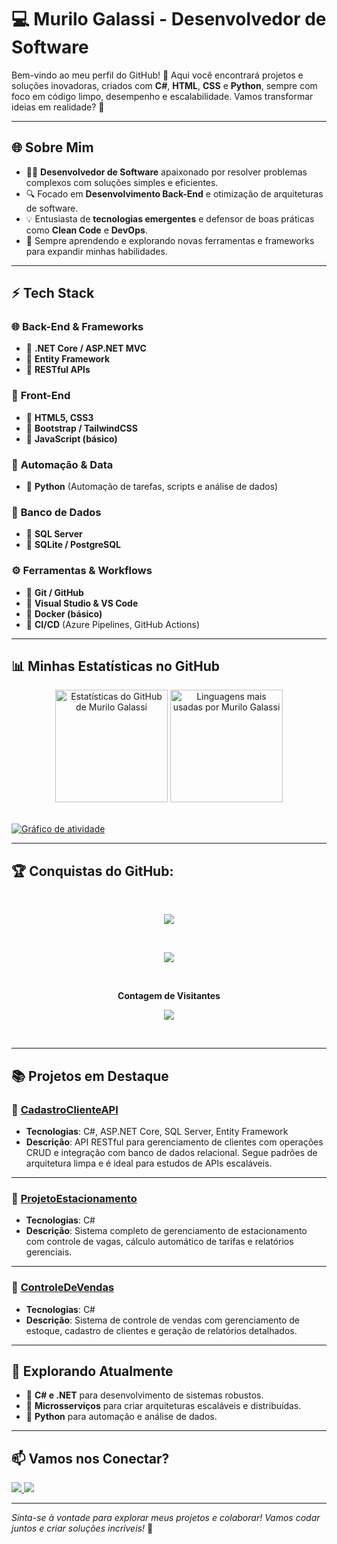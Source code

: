 # 💻 **Murilo Galassi - Desenvolvedor de Software**

Bem-vindo ao meu perfil do GitHub! 🚀 Aqui você encontrará projetos e soluções inovadoras, criados com **C#**, **HTML**, **CSS** e **Python**, sempre com foco em código limpo, desempenho e escalabilidade. Vamos transformar ideias em realidade? 🌟

---

## 🌐 **Sobre Mim**

- 👨‍💻 **Desenvolvedor de Software** apaixonado por resolver problemas complexos com soluções simples e eficientes.  
- 🔍 Focado em **Desenvolvimento Back-End** e otimização de arquiteturas de software.  
- 💡 Entusiasta de **tecnologias emergentes** e defensor de boas práticas como **Clean Code** e **DevOps**.  
- 🌱 Sempre aprendendo e explorando novas ferramentas e frameworks para expandir minhas habilidades.

---

## ⚡ **Tech Stack**

### 🌐 **Back-End & Frameworks**
- 🔹 **.NET Core / ASP.NET MVC**
- 🔹 **Entity Framework**
- 🔹 **RESTful APIs**

### 🎨 **Front-End**
- 🔹 **HTML5, CSS3**
- 🔹 **Bootstrap / TailwindCSS**
- 🔹 **JavaScript (básico)**

### 🤖 **Automação & Data**
- 🔹 **Python** (Automação de tarefas, scripts e análise de dados)

### 💾 **Banco de Dados**
- 🔹 **SQL Server**
- 🔹 **SQLite / PostgreSQL**

### ⚙️ **Ferramentas & Workflows**
- 🔹 **Git / GitHub**
- 🔹 **Visual Studio & VS Code**
- 🔹 **Docker (básico)**
- 🔹 **CI/CD** (Azure Pipelines, GitHub Actions)


---

## 📊 **Minhas Estatísticas no GitHub**

<div align="center">
  <img height="180em" src="https://github-readme-stats.vercel.app/api?username=MuriloGalassi&show_icons=true&hide_border=true&theme=radical" alt="Estatísticas do GitHub de Murilo Galassi" />
  <img height="180em" src="https://github-readme-stats.vercel.app/api/top-langs/?username=MuriloGalassi&layout=compact&hide_border=true&theme=radical" alt="Linguagens mais usadas por Murilo Galassi" />
</div>

<br>

[![Gráfico de atividade](https://github-readme-activity-graph.vercel.app/graph?username=MuriloGalassi&bg_color=0d1117&color=58a6ff&line=58a6ff&point=fef3bd&area=true&hide_border=true)](https://github.com/ashutosh00710/github-readme-activity-graph)


---

## 🏆 Conquistas do GitHub:

<br>

<p align="center">
  <img src="https://github-readme-streak-stats.herokuapp.com/?user=MuriloGalassi&theme=dark&hide_border=true" />
</p>

<br>

<p align="center">
  <img src="https://github-profile-trophy.vercel.app/?username=MuriloGalassi&theme=dracula&row=2&no-bg=true&column=3&margin-w=15&margin-h=15" />
</p>

<div align="center">
<br><p align="centre"><b>Contagem de Visitantes</b></p>  
<p align="center"><img align="center" src="https://profile-counter.glitch.me/{MuriloGalassi}/count.svg" /></p> 
<br></div>


---

## 📚 **Projetos em Destaque**

### 🔹 [CadastroClienteAPI](https://github.com/MuriloGalassi/CadastroClienteAPI)  
- **Tecnologias**: C#, ASP.NET Core, SQL Server, Entity Framework  
- **Descrição**: API RESTful para gerenciamento de clientes com operações CRUD e integração com banco de dados relacional. Segue padrões de arquitetura limpa e é ideal para estudos de APIs escaláveis.


---

### 🔹 [ProjetoEstacionamento](https://github.com/MuriloGalassi/ProjetoEstacionamento)  
- **Tecnologias**: C#  
- **Descrição**: Sistema completo de gerenciamento de estacionamento com controle de vagas, cálculo automático de tarifas e relatórios gerenciais.


---

### 🔹 [ControleDeVendas](https://github.com/MuriloGalassi/ControleDeVendas)  
- **Tecnologias**: C#  
- **Descrição**: Sistema de controle de vendas com gerenciamento de estoque, cadastro de clientes e geração de relatórios detalhados.


---

## 🌱 **Explorando Atualmente**

- 🔹 **C# e .NET** para desenvolvimento de sistemas robustos.  
- 🔹 **Microsserviços** para criar arquiteturas escaláveis e distribuídas.  
- 🔹 **Python** para automação e análise de dados.  


---

## 📫 **Vamos nos Conectar?**

<p align="left">
  <a href="https://www.linkedin.com/in/murilo-galassi-56b219226/" target="_blank">
    <img src="https://img.shields.io/badge/LinkedIn-0077B5?style=for-the-badge&logo=linkedin&logoColor=white" />
  </a>
  <a href="mailto:seuemail@dominio.com" target="_blank">
    <img src="https://img.shields.io/badge/Email-D14836?style=for-the-badge&logo=gmail&logoColor=white" />
  </a>
</p>

---

_Sinta-se à vontade para explorar meus projetos e colaborar! Vamos codar juntos e criar soluções incríveis!_ 🚀
